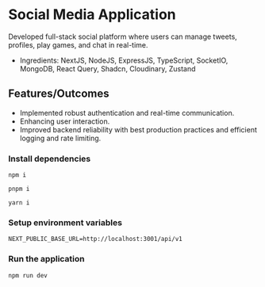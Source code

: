 # Social Media Application
Developed full-stack social platform where users can manage tweets, profiles, play games, and chat in real-time.

- Ingredients: NextJS, NodeJS, ExpressJS, TypeScript, SocketIO, MongoDB, React Query, Shadcn, Cloudinary, Zustand

## Features/Outcomes
- Implemented robust authentication and real-time communication.
- Enhancing user interaction.
- Improved backend reliability with best production practices and efficient logging and rate limiting.

### Install dependencies
```shell
npm i
```

```shell
pnpm i
```

```shell
yarn i
```

### Setup environment variables
```shell
NEXT_PUBLIC_BASE_URL=http://localhost:3001/api/v1
```

### Run the application
```shell
npm run dev
```

